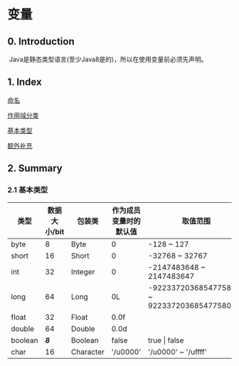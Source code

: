 # 变量

## 0. Introduction

​	Java是静态类型语言(至少Java8是的)，所以在使用变量前必须先声明。

## 1. Index

[命名](/Naming.java)

[作用域分类](/Category.java)

[基本类型](/PrimitiveDataTypes.java)

[额外补充](/addenda)

## 2. Summary

### 2.1 基本类型

| 类型    | 数据大小/bit | 包装类    | 作为成员变量时的默认值 | 取值范围                                     |
| ------- | ------------ | --------- | ---------------------- | -------------------------------------------- |
| byte    | 8            | Byte      | 0                      | -128 ~ 127                                   |
| short   | 16           | Short     | 0                      | -32768 ~ 32767                               |
| int     | 32           | Integer   | 0                      | -2147483648 ~ 2147483647                     |
| long    | 64           | Long      | 0L                     | -9223372036854775808L ~ 9223372036854775807L |
| float   | 32           | Float     | 0.0f                   |                                              |
| double  | 64           | Double    | 0.0d                   |                                              |
| boolean | ***8***      | Boolean   | false                  | true \| false                                |
| char    | 16           | Character | '/u0000'               | '/u0000' ~ '/uffff'                          |